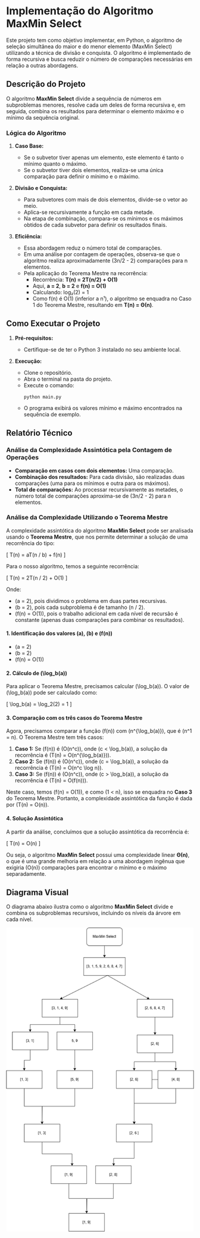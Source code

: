 # Implementação do Algoritmo MaxMin Select

Este projeto tem como objetivo implementar, em Python, o algoritmo de seleção simultânea do maior e do menor elemento (MaxMin Select) utilizando a técnica de divisão e conquista. O algoritmo é implementado de forma recursiva e busca reduzir o número de comparações necessárias em relação a outras abordagens.

## Descrição do Projeto

O algoritmo **MaxMin Select** divide a sequência de números em subproblemas menores, resolve cada um deles de forma recursiva e, em seguida, combina os resultados para determinar o elemento máximo e o mínimo da sequência original. 

### Lógica do Algoritmo

1. **Caso Base:**
   - Se o subvetor tiver apenas um elemento, este elemento é tanto o mínimo quanto o máximo.
   - Se o subvetor tiver dois elementos, realiza-se uma única comparação para definir o mínimo e o máximo.

2. **Divisão e Conquista:**
   - Para subvetores com mais de dois elementos, divide-se o vetor ao meio.
   - Aplica-se recursivamente a função em cada metade.
   - Na etapa de combinação, compara-se os mínimos e os máximos obtidos de cada subvetor para definir os resultados finais.

3. **Eficiência:**
   - Essa abordagem reduz o número total de comparações.
   - Em uma análise por contagem de operações, observa-se que o algoritmo realiza aproximadamente (3n/2 - 2) comparações para n elementos.
   - Pela aplicação do Teorema Mestre na recorrência:
     - Recorrência: **T(n) = 2T(n/2) + O(1)**
     - Aqui, **a = 2**, **b = 2** e **f(n) = O(1)**
     - Calculando: log₂(2) = 1
     - Como f(n) é O(1) (inferior a n¹), o algoritmo se enquadra no Caso 1 do Teorema Mestre, resultando em **T(n) = Θ(n)**.

## Como Executar o Projeto

1. **Pré-requisitos:**
   - Certifique-se de ter o Python 3 instalado no seu ambiente local.

2. **Execução:**
   - Clone o repositório.
   - Abra o terminal na pasta do projeto.
   - Execute o comando:
     ```
     python main.py
     ```
   - O programa exibirá os valores mínimo e máximo encontrados na sequência de exemplo.

## Relatório Técnico

### Análise da Complexidade Assintótica pela Contagem de Operações

- **Comparação em casos com dois elementos:** Uma comparação.
- **Combinação dos resultados:** Para cada divisão, são realizadas duas comparações (uma para os mínimos e outra para os máximos).
- **Total de comparações:** Ao processar recursivamente as metades, o número total de comparações aproxima-se de (3n/2 - 2) para n elementos.

### Análise da Complexidade Utilizando o Teorema Mestre

A complexidade assintótica do algoritmo **MaxMin Select** pode ser analisada usando o **Teorema Mestre**, que nos permite determinar a solução de uma recorrência do tipo:

\[
T(n) = aT(n / b) + f(n)
\]

Para o nosso algoritmo, temos a seguinte recorrência:

\[
T(n) = 2T(n / 2) + O(1)
\]

Onde:
- \(a = 2\), pois dividimos o problema em duas partes recursivas.
- \(b = 2\), pois cada subproblema é de tamanho \(n / 2\).
- \(f(n) = O(1)\), pois o trabalho adicional em cada nível de recursão é constante (apenas duas comparações para combinar os resultados).

#### 1. Identificação dos valores \(a\), \(b\) e \(f(n)\)
- \(a = 2\)
- \(b = 2\)
- \(f(n) = O(1)\)

#### 2. Cálculo de \(\log_b(a)\)

Para aplicar o Teorema Mestre, precisamos calcular \(\log_b(a)\). O valor de \(\log_b(a)\) pode ser calculado como:

\[
\log_b(a) = \log_2(2) = 1
\]

#### 3. Comparação com os três casos do Teorema Mestre

Agora, precisamos comparar a função \(f(n)\) com \(n^{\log_b(a)}\), que é \(n^1 = n\). O Teorema Mestre tem três casos:

1. **Caso 1:** Se \(f(n)\) é \(O(n^c)\), onde \(c < \log_b(a)\), a solução da recorrência é \(T(n) = O(n^{\log_b(a)})\).
2. **Caso 2:** Se \(f(n)\) é \(O(n^c)\), onde \(c = \log_b(a)\), a solução da recorrência é \(T(n) = O(n^c \log n)\).
3. **Caso 3:** Se \(f(n)\) é \(O(n^c)\), onde \(c > \log_b(a)\), a solução da recorrência é \(T(n) = O(f(n))\).

Neste caso, temos \(f(n) = O(1)\), e como \(1 < n\), isso se enquadra no **Caso 3** do Teorema Mestre. Portanto, a complexidade assintótica da função é dada por \(T(n) = O(n)\).

#### 4. Solução Assintótica

A partir da análise, concluímos que a solução assintótica da recorrência é:

\[
T(n) = O(n)
\]

Ou seja, o algoritmo **MaxMin Select** possui uma complexidade linear **Θ(n)**, o que é uma grande melhoria em relação a uma abordagem ingênua que exigiria \(O(n)\) comparações para encontrar o mínimo e o máximo separadamente.

## Diagrama Visual

O diagrama abaixo ilustra como o algoritmo **MaxMin Select** divide e combina os subproblemas recursivos, incluindo os níveis da árvore em cada nível.

![Diagrama MaxMin Select](FPAA.png)